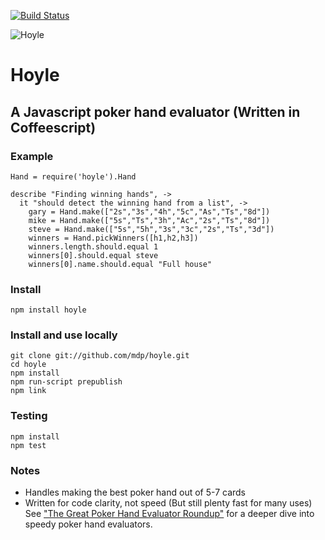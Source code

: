 [![Build
Status](https://secure.travis-ci.org/mdp/hoyle.png)](http://travis-ci.org/mdp/hoyle)

![Hoyle](http://img.mdp.im.s3.amazonaws.com/2013m15u0001_2008035_0000084.jpg_18631321mjcge.jpg)

# Hoyle

## A Javascript poker hand evaluator (Written in Coffeescript)

### Example

    Hand = require('hoyle').Hand

    describe "Finding winning hands", ->
      it "should detect the winning hand from a list", ->
        gary = Hand.make(["2s","3s","4h","5c","As","Ts","8d"])
        mike = Hand.make(["5s","Ts","3h","Ac","2s","Ts","8d"])
        steve = Hand.make(["5s","5h","3s","3c","2s","Ts","3d"])
        winners = Hand.pickWinners([h1,h2,h3])
        winners.length.should.equal 1
        winners[0].should.equal steve
        winners[0].name.should.equal "Full house"

### Install

    npm install hoyle

### Install and use locally

    git clone git://github.com/mdp/hoyle.git
    cd hoyle
    npm install
    npm run-script prepublish
    npm link

### Testing

    npm install
    npm test

### Notes

- Handles making the best poker hand out of 5-7 cards
- Written for code clarity, not speed (But still plenty fast for many
uses) See
["The Great Poker Hand Evaluator
Roundup"](http://web.archive.org/web/20140625212722/http://codingthewheel.com/archives/poker-hand-evaluator-roundup/)
for a deeper dive into speedy poker hand evaluators.
